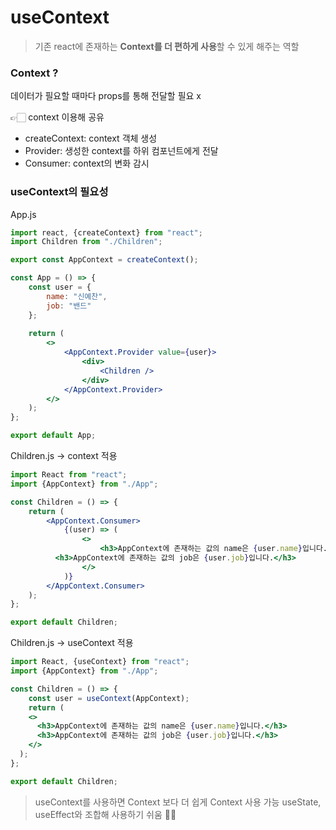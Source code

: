 # useContext

> 기존 react에 존재하는 **Context를 더 편하게 사용**할 수 있게 해주는 역할
> 

### Context ?

데이터가 필요할 때마다 props를 통해 전달할 필요 x

👉🏻 context 이용해 공유

- createContext: context 객체 생성
- Provider: 생성한 context를 하위 컴포넌트에게 전달
- Consumer: context의 변화 감시

### useContext의 필요성

App.js

```jsx
import react, {createContext} from "react";
import Children from "./Children";

export const AppContext = createContext();

const App = () => {
	const user = {
		name: "신예찬",
		job: "밴드"
	};
	
	return (
		<>
			<AppContext.Provider value={user}> 
				<div>
					<Children />
				</div>
			</AppContext.Provider>
		</>
	);
};

export default App;
```

Children.js → context 적용

```jsx
import React from "react";
import {AppContext} from "./App";

const Children = () => {
	return (
		<AppContext.Consumer>
			{(user) => (
				<>
					<h3>AppContext에 존재하는 값의 name은 {user.name}입니다.</h3>
          <h3>AppContext에 존재하는 값의 job은 {user.job}입니다.</h3>
				</>
			)}
		</AppContext.Consumer>
	);
};

export default Children;
```

Children.js → useContext 적용

```jsx
import React, {useContext} from "react";
import {AppContext} from "./App";

const Children = () => {
	const user = useContext(AppContext);
	return (
    <>
      <h3>AppContext에 존재하는 값의 name은 {user.name}입니다.</h3>
      <h3>AppContext에 존재하는 값의 job은 {user.job}입니다.</h3>
    </>
  );
};

export default Children;
```

> useContext를 사용하면 Context 보다 더 쉽게 Context 사용 가능
useState, useEffect와 조합해 사용하기 쉬움 👍🏻
>
